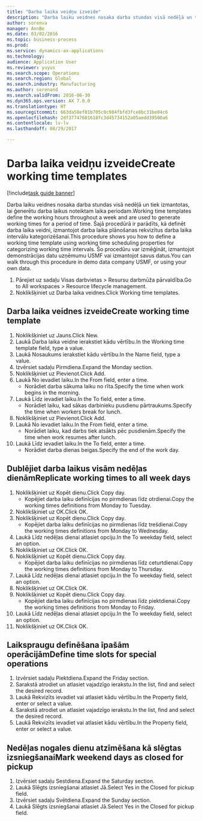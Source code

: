 ```yaml
--- 
title: "Darba laika veidņu izveide"
description: "Darba laiku veidnes nosaka darba stundas visā nedēļā un tiek izmantotas, lai ģenerētu darba laikus noteiktam laika periodam."
author: sorenva
manager: AnnBe
ms.date: 03/02/2016
ms.topic: business-process
ms.prod: 
ms.service: dynamics-ax-applications
ms.technology: 
audience: Application User
ms.reviewer: yuyus
ms.search.scope: Operations
ms.search.region: Global
ms.search.industry: Manufacturing
ms.author: sorenand
ms.search.validFrom: 2016-06-30
ms.dyn365.ops.version: AX 7.0.0
ms.translationtype: HT
ms.sourcegitcommit: 663da58ef01b705c0c984fbfd3fce8bc31be04c6
ms.openlocfilehash: 2df37747601618fc3d45734152a05aedd39500a6
ms.contentlocale: lv-lv
ms.lasthandoff: 08/29/2017

---
```

# <a name="create-working-time-templates"></a><span data-ttu-id="6d8ff-103">Darba laika veidņu izveide</span><span class="sxs-lookup"><span data-stu-id="6d8ff-103">Create working time templates</span></span>

[!include[task guide banner](../../includes/task-guide-banner.md)]

<span data-ttu-id="6d8ff-104">Darba laiku veidnes nosaka darba stundas visā nedēļā un tiek izmantotas, lai ģenerētu darba laikus noteiktam laika periodam.</span><span class="sxs-lookup"><span data-stu-id="6d8ff-104">Working time templates define the working hours throughout a week and are used to generate working times for a period of time.</span></span> <span data-ttu-id="6d8ff-105">Šajā procedūrā ir parādīts, kā definēt darba laika veidni, izmantojot darba laika plānošanas rekvizītus darba laika intervālu kategorizēšanai.</span><span class="sxs-lookup"><span data-stu-id="6d8ff-105">This procedure shows you how to define a working time template using working time scheduling properties for categorizing working time intervals.</span></span> <span data-ttu-id="6d8ff-106">Šo procedūru var izmēģināt, izmantojot demonstrācijas datu uzņēmumu USMF vai izmantojot savus datus.</span><span class="sxs-lookup"><span data-stu-id="6d8ff-106">You can walk through this procedure in demo data company USMF, or using your own data.</span></span>

1. <span data-ttu-id="6d8ff-107">Pārejiet uz sadaļu Visas darbvietas > Resursu darbmūža pārvaldība.</span><span class="sxs-lookup"><span data-stu-id="6d8ff-107">Go to All workspaces > Resource lifecycle management.</span></span>
2. <span data-ttu-id="6d8ff-108">Noklikšķiniet uz Darba laika veidnes.</span><span class="sxs-lookup"><span data-stu-id="6d8ff-108">Click Working time templates.</span></span>

## <a name="create-working-time-template"></a><span data-ttu-id="6d8ff-109">Darba laika veidnes izveide</span><span class="sxs-lookup"><span data-stu-id="6d8ff-109">Create working time template</span></span>
1. <span data-ttu-id="6d8ff-110">Noklikšķiniet uz Jauns.</span><span class="sxs-lookup"><span data-stu-id="6d8ff-110">Click New.</span></span>
2. <span data-ttu-id="6d8ff-111">Laukā Darba laika veidne ierakstiet kādu vērtību.</span><span class="sxs-lookup"><span data-stu-id="6d8ff-111">In the Working time template field, type a value.</span></span>
3. <span data-ttu-id="6d8ff-112">Laukā Nosaukums ierakstiet kādu vērtību.</span><span class="sxs-lookup"><span data-stu-id="6d8ff-112">In the Name field, type a value.</span></span>
4. <span data-ttu-id="6d8ff-113">Izvērsiet sadaļu Pirmdiena.</span><span class="sxs-lookup"><span data-stu-id="6d8ff-113">Expand the Monday section.</span></span>
5. <span data-ttu-id="6d8ff-114">Noklikšķiniet uz Pievienot.</span><span class="sxs-lookup"><span data-stu-id="6d8ff-114">Click Add.</span></span>
6. <span data-ttu-id="6d8ff-115">Laukā No ievadiet laiku.</span><span class="sxs-lookup"><span data-stu-id="6d8ff-115">In the From field, enter a time.</span></span>
    * <span data-ttu-id="6d8ff-116">Norādiet darba sākuma laiku no rīta.</span><span class="sxs-lookup"><span data-stu-id="6d8ff-116">Specify the time when work begins in the morning.</span></span>  
7. <span data-ttu-id="6d8ff-117">Laukā Līdz ievadiet laiku.</span><span class="sxs-lookup"><span data-stu-id="6d8ff-117">In the To field, enter a time.</span></span>
    * <span data-ttu-id="6d8ff-118">Norādiet laiku, kad sākas darbinieku pusdienu pārtraukums.</span><span class="sxs-lookup"><span data-stu-id="6d8ff-118">Specify the time when workers break for lunch.</span></span>  
8. <span data-ttu-id="6d8ff-119">Noklikšķiniet uz Pievienot.</span><span class="sxs-lookup"><span data-stu-id="6d8ff-119">Click Add.</span></span>
9. <span data-ttu-id="6d8ff-120">Laukā No ievadiet laiku.</span><span class="sxs-lookup"><span data-stu-id="6d8ff-120">In the From field, enter a time.</span></span>
    * <span data-ttu-id="6d8ff-121">Norādiet laiku, kad darbs tiek atsākts pēc pusdienām.</span><span class="sxs-lookup"><span data-stu-id="6d8ff-121">Specify the time when work resumes after lunch.</span></span>  
10. <span data-ttu-id="6d8ff-122">Laukā Līdz ievadiet laiku.</span><span class="sxs-lookup"><span data-stu-id="6d8ff-122">In the To field, enter a time.</span></span>
    * <span data-ttu-id="6d8ff-123">Norādiet darba dienas beigas.</span><span class="sxs-lookup"><span data-stu-id="6d8ff-123">Specify the end of the work day.</span></span>  

## <a name="replicate-working-times-to-all-week-days"></a><span data-ttu-id="6d8ff-124">Dublējiet darba laikus visām nedēļas dienām</span><span class="sxs-lookup"><span data-stu-id="6d8ff-124">Replicate working times to all week days</span></span>
1. <span data-ttu-id="6d8ff-125">Noklikšķiniet uz Kopēt dienu.</span><span class="sxs-lookup"><span data-stu-id="6d8ff-125">Click Copy day.</span></span>
    * <span data-ttu-id="6d8ff-126">Kopējiet darba laiku definīcijas no pirmdienas līdz otrdienai.</span><span class="sxs-lookup"><span data-stu-id="6d8ff-126">Copy the working times definitions from Monday to Tuesday.</span></span>  
2. <span data-ttu-id="6d8ff-127">Noklikšķiniet uz OK.</span><span class="sxs-lookup"><span data-stu-id="6d8ff-127">Click OK.</span></span>
3. <span data-ttu-id="6d8ff-128">Noklikšķiniet uz Kopēt dienu.</span><span class="sxs-lookup"><span data-stu-id="6d8ff-128">Click Copy day.</span></span>
    * <span data-ttu-id="6d8ff-129">Kopējiet darba laiku definīcijas no pirmdienas līdz trešdienai.</span><span class="sxs-lookup"><span data-stu-id="6d8ff-129">Copy the working times definitions from Monday to Wednesday.</span></span>  
4. <span data-ttu-id="6d8ff-130">Laukā Līdz nedēļas dienai atlasiet opciju.</span><span class="sxs-lookup"><span data-stu-id="6d8ff-130">In the To weekday field, select an option.</span></span>
5. <span data-ttu-id="6d8ff-131">Noklikšķiniet uz OK.</span><span class="sxs-lookup"><span data-stu-id="6d8ff-131">Click OK.</span></span>
6. <span data-ttu-id="6d8ff-132">Noklikšķiniet uz Kopēt dienu.</span><span class="sxs-lookup"><span data-stu-id="6d8ff-132">Click Copy day.</span></span>
    * <span data-ttu-id="6d8ff-133">Kopējiet darba laiku definīcijas no pirmdienas līdz ceturtdienai.</span><span class="sxs-lookup"><span data-stu-id="6d8ff-133">Copy the working times definitions from Monday to Thursday.</span></span>  
7. <span data-ttu-id="6d8ff-134">Laukā Līdz nedēļas dienai atlasiet opciju.</span><span class="sxs-lookup"><span data-stu-id="6d8ff-134">In the To weekday field, select an option.</span></span>
8. <span data-ttu-id="6d8ff-135">Noklikšķiniet uz OK.</span><span class="sxs-lookup"><span data-stu-id="6d8ff-135">Click OK.</span></span>
9. <span data-ttu-id="6d8ff-136">Noklikšķiniet uz Kopēt dienu.</span><span class="sxs-lookup"><span data-stu-id="6d8ff-136">Click Copy day.</span></span>
    * <span data-ttu-id="6d8ff-137">Kopējiet darba laiku definīcijas no pirmdienas līdz piektdienai.</span><span class="sxs-lookup"><span data-stu-id="6d8ff-137">Copy the working times definitions from Monday to Friday.</span></span>  
10. <span data-ttu-id="6d8ff-138">Laukā Līdz nedēļas dienai atlasiet opciju.</span><span class="sxs-lookup"><span data-stu-id="6d8ff-138">In the To weekday field, select an option.</span></span>
11. <span data-ttu-id="6d8ff-139">Noklikšķiniet uz OK.</span><span class="sxs-lookup"><span data-stu-id="6d8ff-139">Click OK.</span></span>

## <a name="define-time-slots-for-special-operations"></a><span data-ttu-id="6d8ff-140">Laikspraugu definēšana īpašām operācijām</span><span class="sxs-lookup"><span data-stu-id="6d8ff-140">Define time slots for special operations</span></span>
1. <span data-ttu-id="6d8ff-141">Izvērsiet sadaļu Piektdiena.</span><span class="sxs-lookup"><span data-stu-id="6d8ff-141">Expand the Friday section.</span></span>
2. <span data-ttu-id="6d8ff-142">Sarakstā atrodiet un atlasiet vajadzīgo ierakstu.</span><span class="sxs-lookup"><span data-stu-id="6d8ff-142">In the list, find and select the desired record.</span></span>
3. <span data-ttu-id="6d8ff-143">Laukā Rekvizīts ievadiet vai atlasiet kādu vērtību.</span><span class="sxs-lookup"><span data-stu-id="6d8ff-143">In the Property field, enter or select a value.</span></span>
4. <span data-ttu-id="6d8ff-144">Sarakstā atrodiet un atlasiet vajadzīgo ierakstu.</span><span class="sxs-lookup"><span data-stu-id="6d8ff-144">In the list, find and select the desired record.</span></span>
5. <span data-ttu-id="6d8ff-145">Laukā Rekvizīts ievadiet vai atlasiet kādu vērtību.</span><span class="sxs-lookup"><span data-stu-id="6d8ff-145">In the Property field, enter or select a value.</span></span>

## <a name="mark-weekend-days-as-closed-for-pickup"></a><span data-ttu-id="6d8ff-146">Nedēļas nogales dienu atzīmēšana kā slēgtas izsniegšanai</span><span class="sxs-lookup"><span data-stu-id="6d8ff-146">Mark weekend days as closed for pickup</span></span>
1. <span data-ttu-id="6d8ff-147">Izvērsiet sadaļu Sestdiena.</span><span class="sxs-lookup"><span data-stu-id="6d8ff-147">Expand the Saturday section.</span></span>
2. <span data-ttu-id="6d8ff-148">Laukā Slēgts izsniegšanai atlasiet Jā.</span><span class="sxs-lookup"><span data-stu-id="6d8ff-148">Select Yes in the Closed for pickup field.</span></span>
3. <span data-ttu-id="6d8ff-149">Izvērsiet sadaļu Svētdiena.</span><span class="sxs-lookup"><span data-stu-id="6d8ff-149">Expand the Sunday section.</span></span>
4. <span data-ttu-id="6d8ff-150">Laukā Slēgts izsniegšanai atlasiet Jā.</span><span class="sxs-lookup"><span data-stu-id="6d8ff-150">Select Yes in the Closed for pickup field.</span></span>


